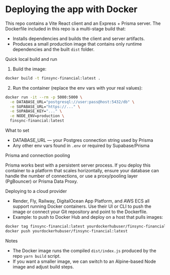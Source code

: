 # Deploying the app with Docker

This repo contains a Vite React client and an Express + Prisma server. The Dockerfile included in this repo is a multi-stage build that:

- Installs dependencies and builds the client and server artifacts.
- Produces a small production image that contains only runtime dependencies and the built `dist` folder.

Quick local build and run

1. Build the image:

```bash
docker build -t finsync-financial:latest .
```

2. Run the container (replace the env vars with your real values):

```bash
docker run -it --rm -p 5000:5000 \
  -e DATABASE_URL="postgresql://user:pass@host:5432/db" \
  -e SUPABASE_URL="https://..." \
  -e SUPABASE_KEY="..." \
  -e NODE_ENV=production \
  finsync-financial:latest
```

What to set

- DATABASE_URL — your Postgres connection string used by Prisma
- Any other env vars found in `.env` or required by Supabase/Prisma

Prisma and connection pooling

Prisma works best with a persistent server process. If you deploy this container to a platform that scales horizontally, ensure your database can handle the number of connections, or use a proxy/pooling layer (PgBouncer) or Prisma Data Proxy.

Deploying to a cloud provider

- Render, Fly, Railway, DigitalOcean App Platform, and AWS ECS all support running Docker containers. Use their UI or CLI to push the image or connect your Git repository and point to the Dockerfile.
- Example: to push to Docker Hub and deploy on a host that pulls images:

```bash
docker tag finsync-financial:latest yourdockerhubuser/finsync-financial:latest
docker push yourdockerhubuser/finsync-financial:latest
```

Notes

- The Docker image runs the compiled `dist/index.js` produced by the repo `yarn build` script.
- If you want a smaller image, we can switch to an Alpine-based Node image and adjust build steps.

